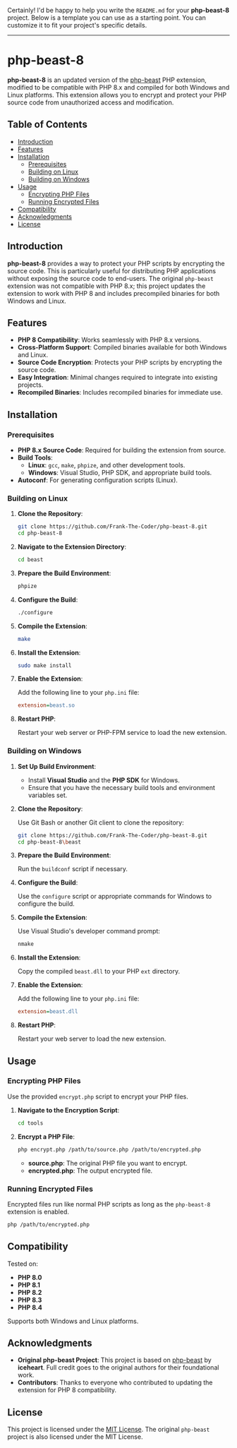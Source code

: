 Certainly! I'd be happy to help you write the `README.md` for your **php-beast-8** project. Below is a template you can use as a starting point. You can customize it to fit your project's specific details.

---

# php-beast-8

**php-beast-8** is an updated version of the [php-beast](https://github.com/iceheart/php-beast) PHP extension, modified to be compatible with PHP 8.x and compiled for both Windows and Linux platforms. This extension allows you to encrypt and protect your PHP source code from unauthorized access and modification.

## Table of Contents

- [Introduction](#introduction)
- [Features](#features)
- [Installation](#installation)
  - [Prerequisites](#prerequisites)
  - [Building on Linux](#building-on-linux)
  - [Building on Windows](#building-on-windows)
- [Usage](#usage)
  - [Encrypting PHP Files](#encrypting-php-files)
  - [Running Encrypted Files](#running-encrypted-files)
- [Compatibility](#compatibility)
- [Acknowledgments](#acknowledgments)
- [License](#license)

## Introduction

**php-beast-8** provides a way to protect your PHP scripts by encrypting the source code. This is particularly useful for distributing PHP applications without exposing the source code to end-users. The original `php-beast` extension was not compatible with PHP 8.x; this project updates the extension to work with PHP 8 and includes precompiled binaries for both Windows and Linux.

## Features

- **PHP 8 Compatibility**: Works seamlessly with PHP 8.x versions.
- **Cross-Platform Support**: Compiled binaries available for both Windows and Linux.
- **Source Code Encryption**: Protects your PHP scripts by encrypting the source code.
- **Easy Integration**: Minimal changes required to integrate into existing projects.
- **Recompiled Binaries**: Includes recompiled binaries for immediate use.

## Installation

### Prerequisites

- **PHP 8.x Source Code**: Required for building the extension from source.
- **Build Tools**:
  - **Linux**: `gcc`, `make`, `phpize`, and other development tools.
  - **Windows**: Visual Studio, PHP SDK, and appropriate build tools.
- **Autoconf**: For generating configuration scripts (Linux).

### Building on Linux

1. **Clone the Repository**:

   ```bash
   git clone https://github.com/Frank-The-Coder/php-beast-8.git
   cd php-beast-8
   ```

2. **Navigate to the Extension Directory**:

   ```bash
   cd beast
   ```

3. **Prepare the Build Environment**:

   ```bash
   phpize
   ```

4. **Configure the Build**:

   ```bash
   ./configure
   ```

5. **Compile the Extension**:

   ```bash
   make
   ```

6. **Install the Extension**:

   ```bash
   sudo make install
   ```

7. **Enable the Extension**:

   Add the following line to your `php.ini` file:

   ```ini
   extension=beast.so
   ```

8. **Restart PHP**:

   Restart your web server or PHP-FPM service to load the new extension.

### Building on Windows

1. **Set Up Build Environment**:

   - Install **Visual Studio** and the **PHP SDK** for Windows.
   - Ensure that you have the necessary build tools and environment variables set.

2. **Clone the Repository**:

   Use Git Bash or another Git client to clone the repository:

   ```bash
   git clone https://github.com/Frank-The-Coder/php-beast-8.git
   cd php-beast-8\beast
   ```

3. **Prepare the Build Environment**:

   Run the `buildconf` script if necessary.

4. **Configure the Build**:

   Use the `configure` script or appropriate commands for Windows to configure the build.

5. **Compile the Extension**:

   Use Visual Studio's developer command prompt:

   ```cmd
   nmake
   ```

6. **Install the Extension**:

   Copy the compiled `beast.dll` to your PHP `ext` directory.

7. **Enable the Extension**:

   Add the following line to your `php.ini` file:

   ```ini
   extension=beast.dll
   ```

8. **Restart PHP**:

   Restart your web server to load the new extension.

## Usage

### Encrypting PHP Files

Use the provided `encrypt.php` script to encrypt your PHP files.

1. **Navigate to the Encryption Script**:

   ```bash
   cd tools
   ```

2. **Encrypt a PHP File**:

   ```bash
   php encrypt.php /path/to/source.php /path/to/encrypted.php
   ```

   - **source.php**: The original PHP file you want to encrypt.
   - **encrypted.php**: The output encrypted file.

### Running Encrypted Files

Encrypted files run like normal PHP scripts as long as the `php-beast-8` extension is enabled.

```bash
php /path/to/encrypted.php
```

## Compatibility

Tested on:

- **PHP 8.0**
- **PHP 8.1**
- **PHP 8.2**
- **PHP 8.3**
- **PHP 8.4**

Supports both Windows and Linux platforms.

## Acknowledgments

- **Original php-beast Project**: This project is based on [php-beast](https://github.com/iceheart/php-beast) by **iceheart**. Full credit goes to the original authors for their foundational work.
- **Contributors**: Thanks to everyone who contributed to updating the extension for PHP 8 compatibility.

## License

This project is licensed under the [MIT License](LICENSE). The original `php-beast` project is also licensed under the MIT License.
